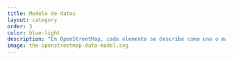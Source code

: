 ```yaml
---
title: Modelo de datos
layout: category
order: 3
color: blue-light
description: "En OpenStreetMap, cada elemento se describe como una o más geometrías con atributos asociados a éstas."
image: the-openstreetmap-data-model.svg
---
```

